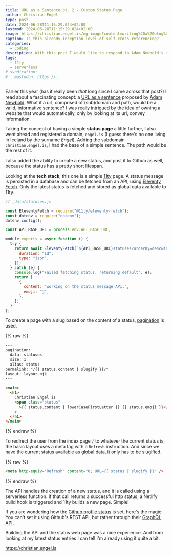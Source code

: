 ```yaml
---
title: URL as a Sentence pt. 2 - Custom Status Page
author: Christian Engel
type: post
date: 2024-06-28T11:15:29.024+02:00
lastmod: 2024-06-28T11:15:29.024+02:00
image: https://christian.engel.is/og-image?content=writing%20a%20blog%20post%20about%20%27URL%20as%20a%20sentence%27.&emoji=%F0%9F%A4%AF
caption: Is this already inception level of self-cross-referencing?
categories:
  - Coding
description: With this post I would like to respond to Adam Newbold's take on the subject "URL as a sentence"
tags:
  - 11ty
  - serverless
# syndication:
#   mastodon: https://...
---
```


Earlier this year (has it really been _that_ long since I came across that post?) I read about a fascinating concept: a [URL as a sentence](https://notes.neatnik.net/2024/02/url-as-a-sentence) proposed by [Adam Newbold](https://adam.omg.lol/). What if a url, comprised of (sub)domain and path, would be a valid, informative sentence? I was really intrigued by the idea of owning a website that would automatically, only by looking at its url, convey information.

Taking the concept of having a simple **status page** a little further, I also went ahead and registered a domain, `engel.is` (I guess there's no one living in Iceland by the surname _Engel_). Adding the subdomain `christian.engel.is`, I had the base of a simple sentence. The path would be the rest of it.

I also added the ability to create a new status, and post it to Github as well, because the status has a pretty short lifespan.

Looking at the **tech stack**, this one is a simple [11ty](https://www.11ty.dev/) page. A status message is persisted in a database and can be fetched from an API, using [Eleventy Fetch](https://www.11ty.dev/docs/plugins/fetch/). Only the latest status is fetched and stored as global data available to 11ty.

```javascript
// _data/statuses.js

const EleventyFetch = require("@11ty/eleventy-fetch");
const dotenv = require("dotenv");
dotenv.config();

const API_BASE_URL = process.env.API_BASE_URL;

module.exports = async function () {
  try {
    return await EleventyFetch(`${API_BASE_URL}statuses?orderBy=desc&take=1`, {
      duration: "1d",
      type: "json",
    });
  } catch (e) {
    console.log("Failed fetching status, returning default", e);
    return [
      {
        content: "working on the status message API.",
        emoji: "🔧",
      },
    ];
  }
};
```

To create a page with a slug based on the content of a status, [pagination](https://www.11ty.dev/docs/pages-from-data/) is used.

{% raw %}

```html
---
pagination:
  data: statuses
  size: 1
  alias: status
permalink: "/{{ status.content | slugify }}/"
layout: layout.njk
---

<main>
  <h1>
    Christian Engel is
    <span class="status"
      >{{ status.content | lowerCaseFirstLetter }} {{ status.emoji }}</span
    >
  </h1>
</main>
```

{% endraw %}

To redirect the user from the index page `/` to whatever the current status is, the basic layout uses a meta tag with a `Refresh` instruction. And since we have the current status available as global data, it only has to be slugified.

{% raw %}

```html
<meta http-equiv="Refresh" content="0; URL={{ status | slugify }}" />
```

{% endraw %}

The API handles the creation of a new status, and it is called using a serverless function. If that call returns a successful http status, a Netlify build hook is triggered and 11ty builds a new page. Simple!

If you are wondering how the [Github profile status](https://docs.github.com/de/account-and-profile/setting-up-and-managing-your-github-profile/customizing-your-profile/personalizing-your-profile#setting-a-status) is set, here's the magic: You can't set it using Github's REST API, but rather through their [GraphQL API](https://docs.github.com/en/graphql/reference/mutations#changeuserstatus).

Building the API and the status web page was a nice experience. And from looking at my latest status entries I can tell I'm already using it quite a bit.

https://christian.engel.is

